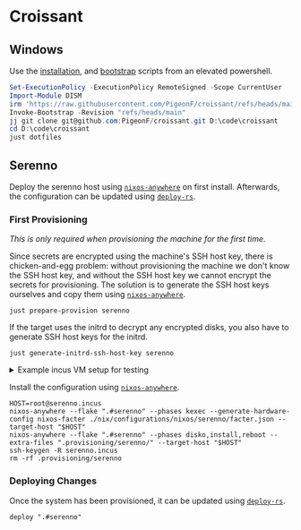 <!--
SPDX-FileCopyrightText: 2025 Jonas Fierlings <fnoegip@gmail.com>

SPDX-License-Identifier: CC-BY-4.0
-->

# Croissant

## Windows

Use the [installation](./scripts/Windows-Install.ps1), and [bootstrap](./scripts/Windows-Bootstrap.ps1) scripts from an elevated powershell.

```powershell
Set-ExecutionPolicy -ExecutionPolicy RemoteSigned -Scope CurrentUser
Import-Module DISM
irm 'https://raw.githubusercontent.com/PigeonF/croissant/refs/heads/main/scripts/Windows-Install.ps1' | iex
Invoke-Bootstrap -Revision "refs/heads/main"
jj git clone git@github.com:PigeonF/croissant.git D:\code\croissant
cd D:\code\croissant
just dotfiles
```

## Serenno

Deploy the serenno host using [`nixos-anywhere`] on first install.
Afterwards, the configuration can be updated using [`deploy-rs`].

[`nixos-anywhere`]: https://github.com/nix-community/nixos-anywhere
[`deploy-rs`]: https://github.com/serokell/deploy-rs

### First Provisioning

_This is only required when provisioning the machine for the first time_.

Since secrets are encrypted using the machine's SSH host key, there is chicken-and-egg problem:
without provisioning the machine we don't know the SSH host key, and without the SSH host key we cannot encrypt the secrets for provisioning.
The solution is to generate the SSH host keys ourselves and copy them using [`nixos-anywhere`].

```console
just prepare-provision serenno
```

If the target uses the initrd to decrypt any encrypted disks, you also have to generate SSH host keys for the initrd.

```console
just generate-initrd-ssh-host-key serenno
```

<details>
<summary>
Example incus VM setup for testing
</summary>

I currently test _serenno_ in an [incus](https://linuxcontainers.org/incus/) VM.
First, prepare a live installer ISO image (it does not matter which distribution).

```console
incus launch images:debian/bookworm serenno --vm -c limits.cpu=2 -c limits.memory=4GiB -d root,size=64GiB
incus exec serenno -- apt-get install -y curl ssh
incus exec serenno -- curl https://github.com/PigeonF.keys -o .ssh/authorized_keys
incus exec serenno -- chmod 0600 .ssh/authorized_keys
ssh-keygen -R serenno.incus
ssh root@serenno.incus "hostname"
```

</details>

Install the configuration using [`nixos-anywhere`].

```console
HOST=root@serenno.incus
nixos-anywhere --flake ".#serenno" --phases kexec --generate-hardware-config nixos-facter ./nix/configurations/nixos/serenno/facter.json --target-host "$HOST"
nixos-anywhere --flake ".#serenno" --phases disko,install,reboot --extra-files ".provisioning/serenno/" --target-host "$HOST"
ssh-keygen -R serenno.incus
rm -rf .provisioning/serenno
```

### Deploying Changes

Once the system has been provisioned, it can be updated using [`deploy-rs`].

```console
deploy ".#serenno"
```
